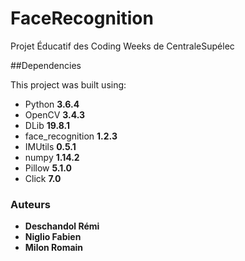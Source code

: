 # FaceRecognition
Projet Éducatif des Coding Weeks de CentraleSupélec

##Dependencies

This project was built using:
* Python **3.6.4**
* OpenCV **3.4.3**
* DLib **19.8.1**
* face_recognition **1.2.3**
* IMUtils **0.5.1**
* numpy **1.14.2**
* Pillow **5.1.0**
* Click **7.0**

### Auteurs

* **Deschandol Rémi**
* **Niglio Fabien**
* **Milon Romain**